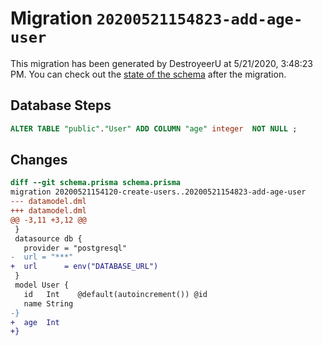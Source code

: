 # Migration `20200521154823-add-age-user`

This migration has been generated by DestroyeerU at 5/21/2020, 3:48:23 PM.
You can check out the [state of the schema](./schema.prisma) after the migration.

## Database Steps

```sql
ALTER TABLE "public"."User" ADD COLUMN "age" integer  NOT NULL ;
```

## Changes

```diff
diff --git schema.prisma schema.prisma
migration 20200521154120-create-users..20200521154823-add-age-user
--- datamodel.dml
+++ datamodel.dml
@@ -3,11 +3,12 @@
 }
 datasource db {
   provider = "postgresql"
-  url = "***"
+  url      = env("DATABASE_URL")
 }
 model User {
   id   Int    @default(autoincrement()) @id
   name String
-}
+  age  Int
+}
```


